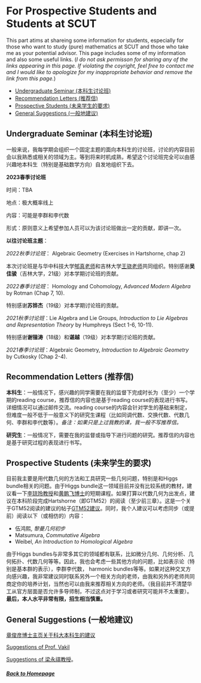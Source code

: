 # For Prospective Students and Students at SCUT

This part atims at shareing some information for students, especially for those who want to study (pure) mathematics at SCUT and those who take me as your potential advisor. This page includes some of my information and also some useful links. (*I do not ask permisson for sharing any of the links appearing in this page. If violating the coyright, feel free to contact me and I would like to apologize for my inappropriate behavior and remove the link from this page.*) 

* [Undergraduate Seminar (本科生讨论班)](#UndGradSemi)
* [Recommendation Letters (推荐信)](#Recomm)
* [Prospective Students (未来学生的要求)](#ProspStu)
* [General Suggestions (一般地建议)](#GenSug)

<h2 id="UndGrasemi"> Undergraduate Seminar (本科生讨论班) </h2>

一般来说，我每学期会组织一个固定主题的面向本科生的讨论班，讨论的内容目前会以我熟悉或相关的领域为主。等到将来时机成熟，希望这个讨论班完全可以由感兴趣地本科生（特别是基础数学方向）自发地组织下去。

**2023春季讨论班**

时间：TBA

地点：极大概率线上

内容：可能是李群和李代数

形式：原则意义上希望参加人员可以为该讨论班做出一定的贡献，即讲一次。

**以往讨论班主题**：

*2022秋季讨论班*： Algebraic Geometry (Exercises in Hartshorne, chap 2)

本次讨论班是与华中科技大学[郇真老师](https://huanzhen84.github.io/zhenhuan/)和吉林大学[王骁老师](https://math.jlu.edu.cn/info/1063/9138.htm)共同组织。特别感谢**吴佳骏**（吉林大学，21级）对本学期讨论班的贡献。

*2022春季讨论班*： Homology and Cohomology, *Advanced Modern Algebra* by Rotman (Chap 7, 10). 

特别感谢**苏铧杰**（19级）对本学期讨论班的贡献。

*2021秋季讨论班*：Lie Algebra and Lie Groups, *Introduction to Lie Algebras and Representation Theory* by Humphreys (Sect 1-6, 10-11). 

特别感谢**谢锴涛**（18级）和**谌越**（19级）对本学期讨论班的贡献。

*2021春季讨论班*：Algebraic Geometry, *Introduction to Algebraic Geometry* by Cutkosky (Chap 2-4).

<h2 id="Recomm"> Recommendation Letters (推荐信) </h2>

**本科生**：一般情况下，感兴趣的同学需要在我的监督下完成时长为（至少）一个学期的reading course，推荐信的内容也是基于reading course的表现进行书写。详细情况可以通过邮件交流。reading course的内容会针对学生的基础来制定，但难度一般不低于一般意义下的研究生课程（比如同调代数、交换代数、代数几何、李群和李代数等）。*备注：如果只是上过我教的课，我一般不写推荐信。*

**研究生**：一般情况下，需要在我的监督或指导下进行问题的研究。推荐信的内容也是基于研究过程的表现进行书写。

<h2 id="ProspStu"> Prospective Students (未来学生的要求) </h2>

目前我主要是用代数几何的方法和工具研究一些几何问题，特别是和Higgs bundle相关的问题。由于Higgs bundle这一领域目前并没有比较系统的教材，建议看一下[李琼玲教授](https://www.srmc.pku.edu.cn/tzgg/137261.htm)和[黄鹏飞博士](http://www.cim.nankai.edu.cn/2022/0627/c11453a460256/page.htm)的短期课程。如果打算以代数几何为出发点，建议在本科阶段完成Hartshorne（即GTM52）的阅读（至少前三章）。这是一个关于GTM52阅读的建议的帖子[GTM52建议](https://exp.newsmth.net/topic/article/a05e7dbb3c14e84b222a7bc0bd4e6bea)。同时，我个人建议可以考虑同步（或提前）阅读以下（或相仿的）内容：

* 伍鸿熙, *黎曼几何初步*
* Matsumura, *Commutative Algebra*
* Weibel, *An Introduction to Homological Algebra*

由于Higgs bundles与非常多其它的领域都有联系，比如微分几何、几何分析、几何拓扑、代数几何等等。因此，我也会考虑一些其他方向的问题，比如表示论（特别是基本群的表示），李群李代数， harmonic bundles等等。如果对这种交叉方向感兴趣，我非常建议同时联系另外一个相关方向的老师，由我和另外的老师共同商定你的培养计划，当然也可以由我来推荐相关方向的老师。（我目前并不清楚华工从官方层面是否允许多导师制，不过这点对于学习或者研究可能并不太重要）。**最后，本人水平非常有限，招生相当慎重。**

<h2 id="GenSug"> General Suggestions (一般地建议) </h2>

[章俊彦博士主页关于科大本科生的建议](http://home.ustc.edu.cn/~yx3x/USTCdata.html)

[Suggestions of Prof. Vakil](http://math.stanford.edu/~vakil/potentialstudents.html) 

[Suggestions of 梁永祺教授](http://staff.ustc.edu.cn/~yqliang/files/teaching.htm)。

##### [Back to Homepage](index.md)
